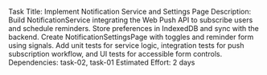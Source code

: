 Task Title: Implement Notification Service and Settings Page
Description: Build NotificationService integrating the Web Push API to subscribe users and schedule reminders. Store preferences in IndexedDB and sync with the backend. Create NotificationSettingsPage with toggles and reminder form using signals. Add unit tests for service logic, integration tests for push subscription workflow, and UI tests for accessible form controls.
Dependencies: task-02, task-01
Estimated Effort: 2 days
